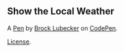 Show the Local Weather
----------------------


A [Pen](https://codepen.io/CannyBangbang/pen/eMyWQE) by [Brock Lubecker](https://codepen.io/CannyBangbang) on [CodePen](https://codepen.io).

[License](https://codepen.io/CannyBangbang/pen/eMyWQE/license).